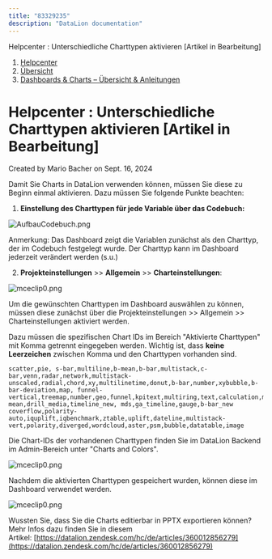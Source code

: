 ```yaml
---
title: "83329235"
description: "DataLion documentation"
---
```


Helpcenter : Unterschiedliche Charttypen aktivieren \[Artikel in Bearbeitung\]  

1.  [Helpcenter](index.html)
2.  [Übersicht](2982609.html)
3.  [Dashboards & Charts – Übersicht & Anleitungen](3539109.html)

# Helpcenter : Unterschiedliche Charttypen aktivieren \[Artikel in Bearbeitung\]

Created by Mario Bacher on Sept. 16, 2024

Damit Sie Charts in DataLion verwenden können, müssen Sie diese zu Beginn einmal aktivieren. Dazu müssen Sie folgende Punkte beachten:

1.  **Einstellung des Charttypen für jede Variable über das Codebuch:**
    

![AufbauCodebuch.png](/img/83755159.png?width=760)

Anmerkung: Das Dashboard zeigt die Variablen zunächst als den Charttyp, der im Codebuch festgelegt wurde. Der Charttyp kann im Dashboard jederzeit verändert werden (s.u.)

2.  **Projekteinstellungen** >> **Allgemein** >> **Charteinstellungen**:
    

![mceclip0.png](/img/83755166.png?width=760)

Um die gewünschten Charttypen im Dashboard auswählen zu können, müssen diese zunächst über die Projekteinstellungen >> Allgemein >> Charteinstellungen aktiviert werden.

Dazu müssen die spezifischen Chart IDs im Bereich "Aktivierte Charttypen" mit Komma getrennt eingegeben werden. Wichtig ist, dass **keine Leerzeichen** zwischen Komma und den Charttypen vorhanden sind.

```
scatter,pie, s-bar,multiline,b-mean,b-bar,multistack,c-bar,venn,radar,network,multistack-unscaled,radial,chord,xy,multilinetime,donut,b-bar,number,xybubble,b-bar-deviation,map, funnel-vertical,treemap,number,geo,funnel,kpitext,multiring,text,calculation,multiline,s-mean,drill_media,timeline_new, mds,ga_timeline,gauge,b-bar_new coverflow,polarity-auto,iquplift,iqbenchmark,ztable,uplift,dateline,multistack-vert,polarity,diverged,wordcloud,aster,psm,bubble,datatable,image
```

Die Chart-IDs der vorhandenen Charttypen finden Sie im DataLion Backend im Admin-Bereich unter "Charts and Colors".

![mceclip0.png](/img/83755166.png?width=760)

Nachdem die aktivierten Charttypen gespeichert wurden, können diese im Dashboard verwendet werden.

![mceclip0.png](/img/83755166.png?width=394)

Wussten Sie, dass Sie die Charts editierbar in PPTX exportieren können? Mehr Infos dazu finden Sie in diesem Artikel: [https://datalion.zendesk.com/hc/de/articles/360012856279](https://datalion.zendesk.com/hc/de/articles/360012856279)